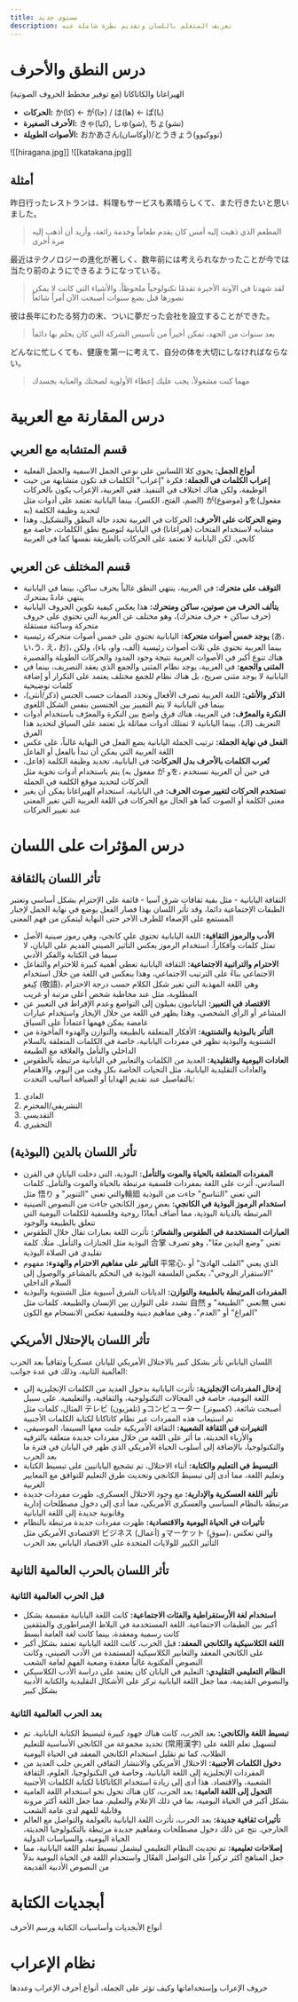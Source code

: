 ```yaml
---
title: مستوى جديد
description: تعريف المتعلم باللسان وتقديم نظرة شاملة عنه
---
```

# درس النطق والأحرف

الهيراغانا والكاتاكانا (مع توفير مخطط الحروف الصوتية)

- **الحركات:** か(كا) ← が(جا) / は(ها) ← ぱ(با)
- **الأحرف الصغيرة:** きゃ(كيا), しゅ(شو), ちょ(تشو)
- **الأصوات الطويلة:** おかあさん(أوكاسان)/とうきょう(تووكيوو)

![[hiragana.jpg]]
![[katakana.jpg]]

## أمثلة

昨日行ったレストランは、料理もサービスも素晴らしくて、また行きたいと思いました。
>المطعم الذي ذهبت إليه أمس كان يقدم طعاماً وخدمة رائعة، وأريد أن أذهب إليه مرة أخرى

最近はテクノロジーの進化が著しく、数年前には考えられなかったことが今では当たり前のようにできるようになっている。
>لقد شهدنا في الآونة الأخيرة تقدمًا تكنولوجياً ملحوظاً، والأشياء التي كانت لا يمكن تصورها قبل بضع سنوات أصبحت الآن أمراً شائعاً

彼は長年にわたる努力の末、ついに夢だった会社を設立することができた。
>بعد سنوات من الجهد، تمكن أخيراً من تأسيس الشركة التي كان يحلم بها دائماً

どんなに忙しくても、健康を第一に考えて、自分の体を大切にしなければならない。
>مهما كنت مشغولاً، يجب عليك إعطاء الأولوية لصحتك والعناية بجسدك

# درس المقارنة مع العربية


## قسم المتشابه مع العربي

- **أنواع الجمل:** يحوي كلا اللسانين على نوعي الجمل الاسمية والجمل الفعلية
- **إعراب الكلمات في الجملة:** فكرة "إعراب" الكلمات قد تكون متشابهة من حيث الوظيفة، ولكن هناك اختلاف في التنفيذ. ففي العربية، الإعراب يكون بالحركات (الضم، الفتح، الكسر)، بينما اليابانية تعتمد على أدوات مثل が(موضوع) وを(مفعول به) لتحديد وظيفة الكلمة
- **وضع الحركات على الأحرف:** الحركات في العربية تحدد حالة النطق والتشكيل، وهذا مشابه لاستخدام الفتحات (هيراغانا) في اليابانية لتوضيح نطق الكلمات، خاصة مع كانجي. لكن اليابانية لا تعتمد على الحركات بالطريقة نفسها كما في العربية

## قسم المختلف عن العربي

- **التوقف على متحرك:** في العربية، ينتهي النطق غالباً بحرف ساكن، بينما في اليابانية ينتهي عادةً بمتحرك
- **يتألف الحرف من صوتين، ساكن ومتحرك:** هذا يعكس كيفية تكوين الحروف اليابانية (حرف ساكن + حرف متحرك)، وهو مختلف عن العربية التي تحتوي على حروف متحركة وساكنة مستقلة
- **يوجد خمس أصوات متحركة:** اليابانية تحتوي على خمس أصوات متحركة رئيسية (あ، い،う، え، お)، بينما العربية تحتوي على ثلاث أصوات رئيسية (ألف، واو، ياء)، ولكن هناك تنوع أكبر في الأصوات العربية نتيجة وجود المدود والحركات الطويلة والقصيرة
- **المثنى والجمع:** في العربية، يوجد نظام المثنى والجمع الذي يعقد التصريف، بينما في اليابانية لا يوجد مثنى صريح، بل هناك نظام للجمع مختلف يعتمد على التكرار أو إضافة كلمات توضيحية
- **الذكر والأنثى:** اللغة العربية تصرف الأفعال وتحدد الصفات حسب الجنس (ذكر/أنثى)، بينما في اليابانية لا يتم التمييز بين الجنسين بنفس الشكل اللغوي
- **النكرة والمعرّف:** في العربية، هناك فرق واضح بين النكرة والمعرّف باستخدام أدوات التعريف (الـ)، بينما اليابانية لا تمتلك أدوات مماثلة بل تعتمد على السياق لتحديد هذا الفرق
- **الفعل في نهاية الجملة:** ترتيب الجملة اليابانية يضع الفعل في النهاية غالباً، على عكس اللغة العربية التي يمكن أن تبدأ بالفعل أو الفاعل
- **تُعرب الكلمات بالأحرف بدل الحركات:** في اليابانية، تحديد وظيفة الكلمة (فاعل، مفعول به) يتم باستخدام أدوات نحوية مثل が وを، في حين أن العربية تستخدم الحركات لتحديد موقع الكلمة في الجملة
- **تستخدم الحركات لتغيير صوت الحرف:** في اليابانية، استخدام الهيراغانا يمكن أن يغير معنى الكلمة أو الصوت كما هو الحال مع الحركات في اللغة العربية التي تغير المعنى عند تغيير الحركات

# درس المؤثرات على اللسان

## تأثر اللسان بالثقافة

الثقافة اليابانية - مثل بقية ثقافات شرق آسيا - قائمة على الإحترام بشكل أساسي وتعتبر الطبقات الإجتماعية دائما، وقد تأثر اللسان بهذا فصار الفعل يوضع في نهاية الجمل لإجبار المستمع على الإصغاء للطرف الآخر حتى النهاية ليتمكن من فهم المعنى
- **الأدب والرموز الثقافية:** اللغة اليابانية تحتوي على كانجي، وهي رموز صينية الأصل تمثل كلمات وأفكاراً. استخدام الرموز يعكس التأثير الصيني القديم على اليابان، لا سيما في الكتابة والفكر الأدبي
- **الاحترام والتراتبية الاجتماعية:** الثقافة اليابانية تعطي أهمية كبيرة للاحترام والتفاعل الاجتماعي بناءً على الترتيب الاجتماعي، وهذا ينعكس في اللغة من خلال استخدام كِيغو (敬語)، وهي اللغة المهذبة التي تغير شكل الكلام حسب درجة الاحترام المطلوبة، مثل عند مخاطبة شخص أعلى مرتبة أو غريب
- **الاقتصاد في التعبير:** اليابانيون يميلون إلى التواضع وعدم الإفراط في التعبير عن المشاعر أو الرأي الشخصي، وهذا يظهر في اللغة من خلال الإيجاز واستخدام عبارات غامضة يمكن فهمها اعتماداً على السياق
- **التأثر بالبوذية والشنتوية:** الأفكار المتعلقة بالطبيعة والتوازن والهدوء المأخوذة من الشنتوية والبوذية تظهر في مفردات اليابانية، خاصة في الكلمات المتعلقة بالسلام الداخلي والتأمل والعلاقة مع الطبيعة
- **العادات اليومية والتقليدية:** العديد من الكلمات والتعابير في اليابانية مرتبطة بالطقوس والعادات التقليدية اليابانية، مثل التحيات الخاصة بكل وقت من اليوم، والاهتمام بالتفاصيل عند تقديم الهدايا أو الضيافة
أساليب التحدث:
1. العادي
2. التشريفي/المحترم
3. التقديسي
4. التحقيري

## تأثر اللسان بالدين (البوذية)

- **المفردات المتعلقة بالحياة والموت والتأمل:** البوذية، التي دخلت اليابان في القرن السادس، أثرت على اللغة بمفردات فلسفية مرتبطة بالحياة والموت والتأمل. كلمات مثل 悟り والتي تعني "التنوير" و輪廻 التي تعني "التناسخ" جاءت من البوذية
- **استخدام الرموز البوذية في الكانجي:** بعض رموز الكانجي جاءت من النصوص الصينية المرتبطة بالديانة البوذية، مما أضاف أبعادًا روحية وفلسفية للكلمات اليومية التي تتعلق بالطبيعة والوجود
- **العبارات المستخدمة في الطقوس والشعائر:** تأثرت اللغة بعبارات تقال خلال الطقوس البوذية مثل الجنازات والتأمل. مثلًا، كلمة 合掌 تعني "وضع اليدين معًا"، وهو تصرف تقليدي في الصلاة البوذية
- **التأثير على مفاهيم الاحترام والهدوء:** مفهوم 平常心، الذي يعني "القلب الهادئ" أو "الاستقرار الروحي"، يعكس الفلسفة البوذية في التحكم بالمشاعر والوصول إلى السلام الداخلي
- **المفردات المرتبطة بالطبيعة والتوازن:** الديانات الشرق آسيوية مثل الشنتوية والبوذية تشدد على التوازن بين الإنسان والطبيعة. كلمات مثل 自然 تعني "الطبيعة" و無 تعني "الفراغ" أو "العدم"، وهي مفاهيم دينية وفلسفية تعكس الانسجام مع الكون

## تأثر اللسان بالإحتلال الأمريكي

اللسان الياباني تأثر بشكل كبير بالاحتلال الأمريكي لليابان عسكرياً وثقافياً بعد الحرب العالمية الثانية، وذلك في عدة جوانب:
- **إدخال المفردات الإنجليزية:** تأثرت اليابانية بدخول العديد من الكلمات الإنجليزية إلى اللغة اليومية، خاصة في المجالات التكنولوجية، والثقافية، والتعليمية. على سبيل المثال، كلمات مثل テレビ (تلفزيون) وコンピューター (كمبيوتر) أصبحت شائعة. تم استيعاب هذه المفردات عبر نظام كاتاكانا لكتابة الكلمات الأجنبية
- **التغيرات في الثقافة الشعبية:** الثقافة الأمريكية جلبت معها السينما، الموسيقى، والأزياء الحديثة، ما أثر على اللغة من خلال مفردات جديدة متعلقة بالترفيه والتكنولوجيا، بالإضافة إلى أسلوب الحياة الأمريكي الذي ظهر في اليابان في فترة ما بعد الحرب
- **التبسيط في التعليم والكتابة:** أثناء الاحتلال، تم تشجيع اليابانيين على تبسيط الكتابة وتعليم اللغة، مما أدى إلى تبسيط الكانجي وتحديث طرق التعليم للتوافق مع المعايير الغربية
- **تأثير اللغة العسكرية والإدارية:** مع وجود الاحتلال العسكري، ظهرت مفردات جديدة مرتبطة بالنظام السياسي والعسكري الأمريكي، مما أدى إلى دخول مصطلحات إدارية وقانونية جديدة إلى اللغة اليابانية
- **تأثيرات في الحياة اليومية والاقتصادية:** ظهرت مفردات جديدة مرتبطة بالنظام الاقتصادي الأمريكي مثل ビジネス (أعمال) وマーケット (سوق)، والتي تعكس التأثير الكبير للولايات المتحدة على الاقتصاد الياباني بعد الحرب

## تأثر اللسان بالحرب العالمية الثانية

### قبل الحرب العالمية الثانية

- **استخدام لغة الأرستقراطية والفئات الاجتماعية:** كانت اللغة اليابانية مقسمة بشكل أكبر بين الطبقات الاجتماعية. اللغة المستخدمة في البلاط الإمبراطوري والمثقفين كانت رسمية ومعقدة، بينما كانت لغة العامة أبسط
- **اللغة الكلاسيكية والكانجي المعقد:** قبل الحرب، كانت اللغة اليابانية تعتمد بشكل أكبر على الكانجي المعقد والتعابير الكلاسيكية المستمدة من الأدب الصيني، وكانت النصوص المكتوبة غالباً معقدة وصعبة الفهم لعامة الشعب
- **النظام التعليمي التقليدي:** التعليم في اليابان كان يعتمد على دراسة الأدب الكلاسيكي والنصوص القديمة، مما جعل اللغة اليابانية تركز على الأشكال التقليدية والكتابة الأدبية بشكل كبير

### بعد الحرب العالمية الثانية

- **تبسيط اللغة والكانجي:** بعد الحرب، كانت هناك جهود كبيرة لتبسيط الكتابة اليابانية. تم تحديد مجموعة من الكانجي الأساسية للتعليم (常用漢字) لتسهيل تعلم اللغة على الطلاب، كما تم تقليل استخدام الكانجي المعقد في الحياة اليومية
- **دخول الكلمات الأجنبية:** الاحتلال الأمريكي والانتشار الثقافي الغربي جلب العديد من المفردات الإنجليزية إلى اللغة اليابانية، وخاصة في التكنولوجيا، العلوم، الثقافة الشعبية، والاقتصاد. هذا أدى إلى زيادة استخدام الكاتاكانا لكتابة الكلمات الأجنبية
- **التحول إلى اللغة العامية:** بعد الحرب، كان هناك تحول نحو استخدام اللغة العامية بشكل أكبر في الحياة اليومية، بما في ذلك الإعلام والتعليم، مما جعل اللغة أكثر مرونة وقابلية للفهم لدى عامة الشعب
- **تأثيرات ثقافية جديدة:** بعد الحرب، تأثرت اللغة اليابانية بالعولمة والتواصل مع العالم الخارجي. نتج عن ذلك دخول مصطلحات ومفاهيم جديدة مرتبطة بالتكنولوجيا الحديثة، الحياة اليومية، والسياسات الدولية
- **إصلاحات تعليمية:** تم تحديث النظام التعليمي ليشمل تبسيط تعلم اللغة اليابانية، مما جعل المناهج أكثر تركيزاً على التواصل الفعّال واستخدام اللغة في الحياة اليومية بدلاً من النصوص الأدبية القديمة

# أبجديات الكتابة

أنواع الأبجديات وأساسيات الكتابة ورسم الأحرف

# نظام الإعراب

حروف الإعراب وإستخداماتها وكيف تؤثر على الجملة، أنواع أحرف الإعراب وعددها